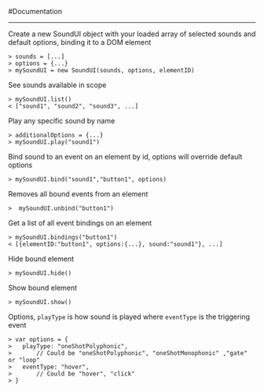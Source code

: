 #Documentation
___


Create a new SoundUI object with your loaded array of selected sounds and default options, binding it to a DOM element

~~~
> sounds = [...]
> options = {...}
> mySoundUI = new SoundUI(sounds, options, elementID)
~~~

See sounds available in scope

~~~
> mySoundUI.list()
< ["sound1", "sound2", "sound3", ...] 
~~~

Play any specific sound by name

~~~
> additionalOptions = {...}
> mySoundUI.play("sound1")
~~~

Bind sound to an event on an element by id, options will override default options

~~~
> mySoundUI.bind("sound1","button1", options)
~~~

Removes all bound events from an element

~~~
>  mySoundUI.unbind("button1")
~~~

Get a list of all event bindings on an element

~~~
> mySoundUI.bindings("button1")
< [{elementID:"button1", options:{...}, sound:"sound1"}, ...]
~~~

Hide bound element

~~~
> mySoundUI.hide()
~~~

Show bound element

~~~
> mySoundUI.show()
~~~

Options, `playType` is how sound is played where `eventType` is the triggering event

~~~
> var options = {
> 	playType: "oneShotPolyphonic", 
> 		// Could be "oneShotPolyphonic", "oneShotMonophonic" ,"gate" or "loop"
> 	eventType: "hover",
> 		// Could be "hover", "click"
> }
~~~